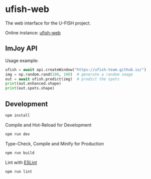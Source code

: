 # ufish-web

The web interface for the U-FISH project.

Online instance: [ufish-web](https://ufish-team.github.io/#/)


## ImJoy API

Usage example:

```Python
ufish = await api.createWindow("https://ufish-team.github.io/")
img = np.random.rand(100, 100)  # generate a random image
out = await ufish.predict(img)  # predict the spots
print(out.enhanced.shape)
print(out.spots.shape)
```

## Development

```sh
npm install
```

Compile and Hot-Reload for Development

```sh
npm run dev
```

Type-Check, Compile and Minify for Production

```sh
npm run build
```

Lint with [ESLint](https://eslint.org/)

```sh
npm run lint
```

